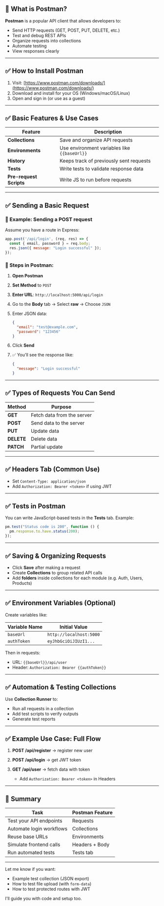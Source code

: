 ## 🔶 What is Postman?

**Postman** is a popular API client that allows developers to:

* Send HTTP requests (GET, POST, PUT, DELETE, etc.)
* Test and debug REST APIs
* Organize requests into collections
* Automate testing
* View responses clearly

---

## ✅ How to Install Postman

1. Visit: [https://www.postman.com/downloads/](https://www.postman.com/downloads/)
2. Download and install for your OS (Windows/macOS/Linux)
3. Open and sign in (or use as a guest)

---

## ✅ Basic Features & Use Cases

| Feature                 | Description                                  |
| ----------------------- | -------------------------------------------- |
| **Collections**         | Save and organize API requests               |
| **Environments**        | Use environment variables like `{{baseUrl}}` |
| **History**             | Keeps track of previously sent requests      |
| **Tests**               | Write tests to validate response data        |
| **Pre-request Scripts** | Write JS to run before requests              |

---

## ✅ Sending a Basic Request

### 🔹 Example: Sending a POST request

Assume you have a route in Express:

```js
app.post('/api/login', (req, res) => {
  const { email, password } = req.body;
  res.json({ message: "Login successful" });
});
```

### 🔹 Steps in Postman:

1. **Open Postman**
2. **Set Method** to `POST`
3. **Enter URL**: `http://localhost:5000/api/login`
4. Go to the **Body** tab → Select **raw** → Choose `JSON`
5. Enter JSON data:

   ```json
   {
     "email": "test@example.com",
     "password": "123456"
   }
   ```
6. Click **Send**
7. ✅ You'll see the response like:

   ```json
   {
     "message": "Login successful"
   }
   ```

---

## ✅ Types of Requests You Can Send

| Method     | Purpose                    |
| ---------- | -------------------------- |
| **GET**    | Fetch data from the server |
| **POST**   | Send data to the server    |
| **PUT**    | Update data                |
| **DELETE** | Delete data                |
| **PATCH**  | Partial update             |

---

## ✅ Headers Tab (Common Use)

* Set `Content-Type: application/json`
* Add `Authorization: Bearer <token>` if using JWT

---

## ✅ Tests in Postman

You can write JavaScript-based tests in the **Tests** tab. Example:

```js
pm.test("Status code is 200", function () {
  pm.response.to.have.status(200);
});
```

---

## ✅ Saving & Organizing Requests

* Click **Save** after making a request
* Create **Collections** to group related API calls
* Add **folders** inside collections for each module (e.g. Auth, Users, Products)

---

## ✅ Environment Variables (Optional)

Create variables like:

| Variable Name | Initial Value           |
| ------------- | ----------------------- |
| `baseUrl`     | `http://localhost:5000` |
| `authToken`   | `eyJhbGciOiJIUzI1...`   |

Then in requests:

* URL: `{{baseUrl}}/api/user`
* Header: `Authorization: Bearer {{authToken}}`

---

## ✅ Automation & Testing Collections

Use **Collection Runner** to:

* Run all requests in a collection
* Add test scripts to verify outputs
* Generate test reports

---

## ✅ Example Use Case: Full Flow

1. **POST /api/register** → register new user
2. **POST /api/login** → get JWT token
3. **GET /api/user** → fetch data with token

   * Add `Authorization: Bearer <token>` in Headers

---

## 🧪 Summary

| Task                     | Postman Feature |
| ------------------------ | --------------- |
| Test your API endpoints  | Requests        |
| Automate login workflows | Collections     |
| Reuse base URLs          | Environments    |
| Simulate frontend calls  | Headers + Body  |
| Run automated tests      | Tests tab       |

---

Let me know if you want:

* Example test collection (JSON export)
* How to test file upload (with `form-data`)
* How to test protected routes with JWT

I'll guide you with code and setup too.
